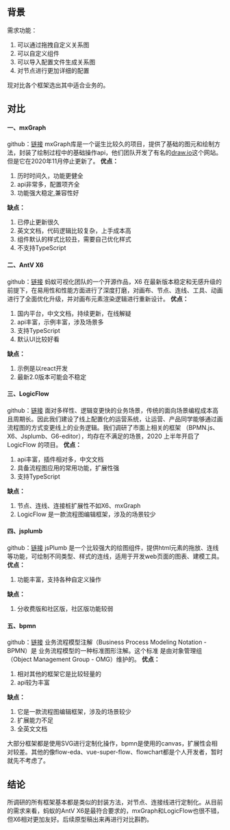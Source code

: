 ## 背景
<!-- 今年有个需求是希望前端能展现出大数据计算过程的关系图，并且可以通过拖拽自定义，需要在市面上调研一下相关的框架。
目前所明确的需求有： -->
需求功能：
1. 可以通过拖拽自定义关系图
2. 可以自定义组件
3. 可以导入配置文件生成关系图
4. 对节点进行更加详细的配置

现对比各个框架选出其中适合业务的。
## 对比
#### 一、mxGraph
github：[链接](https://github.com/jgraph/mxgraph)
mxGraph库是一个诞生比较久的项目，提供了基础的图元和绘制方法，封装了绘制过程中的基础操作api，他们团队开发了有名的[draw.io](https://link.juejin.cn/?target=https%3A%2F%2Fwww.draw.io%2F)这个网站。但是它在2020年11月停止更新了。
**优点：**

1. 历时时间久，功能更健全
2. api非常多，配置项齐全
3. 功能强大稳定,兼容性好

**缺点：**

1. 已停止更新很久
2. 英文文档，代码逻辑比较复杂，上手成本高
3. 组件默认的样式比较丑，需要自己优化样式
4. 不支持TypeScript
#### 二、AntV X6
github：[链接](https://github.com/antvis/x6)
 蚂蚁可视化团队的一个开源作品，X6 在最新版本稳定和无感升级的前提下，在易用性和性能方面进行了深度打磨，对画布、节点、连线、工具、动画进行了全面优化升级，并对画布元素渲染逻辑进行重新设计。
**优点：**

1. 国内平台，中文文档，持续更新，在线解疑
2. api丰富，示例丰富，涉及场景多
3. 支持TypeScript
4. 默认UI比较好看

**缺点：**

1. 示例是以react开发
2. 最新2.0版本可能会不稳定
#### 三、LogicFlow
github：[链接](https://github.com/didi/LogicFlow)
面对多样性、逻辑变更快的业务场景，传统的面向场景编程成本高且周期长。因此我们建设了线上配置化的运营系统，让运营、产品同学能够通过画流程图的方式变更线上的业务逻辑。我们调研了市面上相关的框架 （BPMN.js、X6、Jsplumb、G6-editor），均存在不满足的场景，2020 上半年开启了 LogicFlow 的项目。
**优点：**

1. api丰富，插件相对多，中文文档
2. 具备流程图应用的常用功能，扩展性强
3. 支持TypeScript

**缺点：**

1. 节点、连线、连接桩扩展性不如X6、mxGraph
2. LogicFlow 是一款流程图编辑框架，涉及的场景较少
#### 四、jsplumb
github：[链接](https://github.com/jsplumb/jsplumb)
jsPlumb 是一个比较强大的绘图组件，提供html元素的拖放、连线等功能，可绘制不同类型、样式的连线，适用于开发web页面的图表、建模工具。
**优点：**

1. 功能丰富，支持各种自定义操作

**缺点：**

1. 分收费版和社区版，社区版功能较弱
#### 五、bpmn
github：[链接](https://github.com/bpmn-io/bpmn-js)
业务流程模型注解（Business Process Modeling Notation - BPMN）是 业务流程模型的一种标准图形注解。这个标准 是由对象管理组（Object Management Group - OMG）维护的。
**优点：**

1. 相对其他的框架它是比较轻量的
2. api较为丰富

**缺点：**

1. 它是一款流程图编辑框架，涉及的场景较少
2. 扩展能力不足
3. 全英文文档

大部分框架都是使用SVG进行定制化操作，bpmn是使用的canvas，扩展性会相对较差。其他的像flow-eda、vue-super-flow、flowchart都是个人开发者，暂时就先不考虑了。
## 结论
所调研的所有框架基本都是类似的封装方法，对节点、连接线进行定制化。从目前的需求来看，蚂蚁的AntV X6是最符合要求的，mxGraph和LogicFlow也很不错，但X6相对更加友好。后续原型稿出来再进行对比斟酌。

